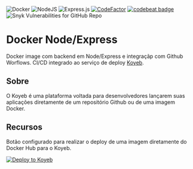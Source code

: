 ![Docker](https://img.shields.io/badge/docker-%230db7ed.svg?style=flat&logo=docker&logoColor=white) ![NodeJS](https://img.shields.io/badge/node.js-6DA55F?style=flat&logo=node.js&logoColor=white) ![Express.js](https://img.shields.io/badge/express.js-%23404d59.svg?style=flat&logo=express&logoColor=%2361DAFB) [![CodeFactor](https://www.codefactor.io/repository/github/marckesin/docker-node-express/badge)](https://www.codefactor.io/repository/github/marckesin/docker-node-express) [![codebeat badge](https://codebeat.co/badges/f92d1bc6-9b5d-4e51-a44b-4cb338c36919)](https://codebeat.co/projects/github-com-marckesin-docker-node-express-main) ![Snyk Vulnerabilities for GitHub Repo](https://img.shields.io/snyk/vulnerabilities/github/marckesin/Docker-Node-express)

# Docker Node/Express

Docker image com backend em Node/Express e integraçãp com Github Worflows. CI/CD integrado ao serviço de deploy [Koyeb](https://www.koyeb.com/).

## Sobre

O Koyeb é uma plataforma voltada para desenvolvedores lançarem suas aplicações diretamente de um repositório Github ou de uma imagem Docker.

## Recursos

Botão configurado para realizar o deploy de uma imagem diretamente do Docker Hub para o Koyeb.

[![Deploy to Koyeb](https://www.koyeb.com/static/images/deploy/button.svg)](https://app.koyeb.com/deploy?type=docker&image=docker.io/thenumberone/node-express&name=docker-node-express&ports=3000;http;/)
